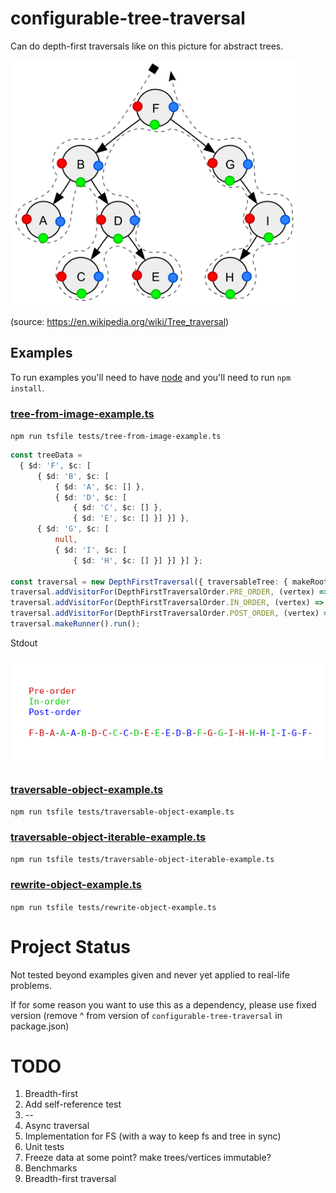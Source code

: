 # configurable-tree-traversal

Can do depth-first traversals like on this picture for abstract trees.

<img src="./Sorted_binary_tree_ALL_RGB.svg.png" width="460" height="393" />

(source: https://en.wikipedia.org/wiki/Tree_traversal)

## Examples

To run examples you'll need to have [node](https://nodejs.org/en/download/) and you'll need to run `npm install`.

### [tree-from-image-example.ts](./tests/tree-from-image-example.ts) 

`npm run tsfile tests/tree-from-image-example.ts`

```typescript
const treeData =
  { $d: 'F', $c: [
      { $d: 'B', $c: [
          { $d: 'A', $c: [] },
          { $d: 'D', $c: [
              { $d: 'C', $c: [] },
              { $d: 'E', $c: [] }] }] },
      { $d: 'G', $c: [
          null,
          { $d: 'I', $c: [
              { $d: 'H', $c: [] }] }] }] };

const traversal = new DepthFirstTraversal({ traversableTree: { makeRoot: () => treeData, makeVertex: (childHint: any) => childHint } });
traversal.addVisitorFor(DepthFirstTraversalOrder.PRE_ORDER, (vertex) => reportVisit(DepthFirstTraversalOrder.PRE_ORDER, vertex.getData()));
traversal.addVisitorFor(DepthFirstTraversalOrder.IN_ORDER, (vertex) => reportVisit(DepthFirstTraversalOrder.IN_ORDER, vertex.getData()));
traversal.addVisitorFor(DepthFirstTraversalOrder.POST_ORDER, (vertex) => reportVisit(DepthFirstTraversalOrder.POST_ORDER, vertex.getData()));
traversal.makeRunner().run();
```

Stdout

![Stdout of tree-from-image-example.ts](./tree-from-image-example-result-3.png)

### [traversable-object-example.ts](./tests/traversable-object-example.ts) 

`npm run tsfile tests/traversable-object-example.ts`

### [traversable-object-iterable-example.ts](./tests/traversable-object-iterable-example.ts) 

`npm run tsfile tests/traversable-object-iterable-example.ts`

### [rewrite-object-example.ts](./tests/rewrite-object-example.ts) 

`npm run tsfile tests/rewrite-object-example.ts`

# Project Status

Not tested beyond examples given and never yet applied to real-life problems.

If for some reason you want to use this as a dependency, please use fixed version (remove ^ from version
of `configurable-tree-traversal` in package.json)

# TODO

1. Breadth-first
2. Add self-reference test
3. --
4. Async traversal
5. Implementation for FS (with a way to keep fs and tree in sync)
6. Unit tests
7. Freeze data at some point? make trees/vertices immutable?
8. Benchmarks
9. Breadth-first traversal
